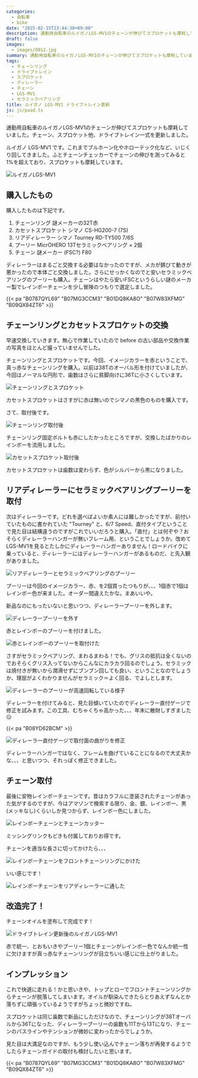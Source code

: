 ```yaml
---
categories:
  - 自転車
  - bike
date: "2025-02-15T23:44:30+09:00"
description: 通勤用自転車のルイガノLGS-MV1のチェーンが伸びてスプロケットも摩耗していました。チェーン、スプロケット他、ドライブトレイン一式を更新しました。
draft: false
images:
  - images/0012.jpg
summary: 通勤用自転車のルイガノLGS-MV1のチェーンが伸びてスプロケットも摩耗していました。チェーン、スプロケット他、ドライブトレイン一式を更新しました。
tags:
  - チェーンリング
  - ドライブトレイン
  - スプロケット
  - ディレーラー
  - チェーン
  - LGS-MV1
  - セラミックベアリング
title: ルイガノ LGS-MV1 ドライブトレイン更新
js: js/paad.ts
---
```


通勤用自転車のルイガノLGS-MV1のチェーンが伸びてスプロケットも摩耗していました。チェーン、スプロケット他、ドライブトレイン一式を更新しました。

ルイガノ LGS-MV1
です。これまでブルホーン化やホローテック化など、いじくり回してきました。ふとチェーンチェッカーでチェーンの伸びを測ってみると1%を超えており、スプロケットも摩耗しています。

![ルイガノLGS-MV1](./images/013.jpg)

## 購入したもの

購入したものは下記です。

1.  チェーンリング 謎メーカーの32T赤
2.  カセットスプロケット シマノ CS-HG200-7 (7S)
3.  リアディレーラー シマノ Tourney RD-TY500 7/6S
4.  プーリー MicrOHERO 13Tセラミックベアリング × 2個
5.  チェーン 謎メーカー (FSC?) F80

ディレーラーはまるごと交換する必要はなかったのですが、メカが錆びて動きが悪かったので本体ごと交換しました。さらにせっかくなのでと安いセラミックベアリングのプーリーも購入。チェーンはやたら安いFSCというらしい謎のメーカー製でレインボーチェーンを少し冒険のつもりで選定しました。

{{< pa "B0787QYL69"  "B07MG3CCM3" "B01DQ8KA8O" "B07W83XFMG" "B09QX84ZT6" >}}

## チェーンリングとカセットスプロケットの交換

早速交換していきます。無心で作業していたので before
の古い部品や交換作業の写真をほとんど撮っていませんでした。

チェーンリングとスプロケットです。今回、イメージカラーを赤ということで、真っ赤なチェーンリングを購入。以前は38Tのオーバル形を付けていましたが、今回はノーマルな円形で、歯数はさらに貧脚向けに36Tに小さくしています。

![チェーンリングとスプロケット](./images/0006.jpg)

カセットスプロケットはさすがに赤は無いのでシマノの黒色のものを購入です。

さて、取付後です。

![チェーンリング取付後](./images/0008.jpg)

チェーンリング固定ボルトも赤にしたかったところですが、交換したばかりのレインボーを流用しました。

![カセットスプロケット取付後](./images/0007.jpg)

カセットスプロケットは歯数は変わらず、色がシルバーから黒になりました。

## リアディレーラーにセラミックベアリングプーリーを取付

次はディレーラーです。どれを選べばよいか素人には難しかったですが、前付いていたものに書かれていた
"Tourney" と、6/7
Speed、直付タイプということで見た目は結構違うのですがこれでいいだろうと購入。「直付」とは何ぞや？おそらくディレーラーハンガーが無いフレーム用、ということでしょうか。改めてLGS-MV1を見るとたしかにディレーラーハンガーありません！ロードバイクに乗っていると、ディレーラーにはディレーラーハンガーがあるものだ、と先入観がありました。

![リアディレーラーとセラミックベアリングのプーリー](./images/0002.jpg)

プーリーは今回のイメージカラー、赤、を2個買ったつもりが、、、1個赤で1個はレインボー色が来ました。オーダー間違えたかな。まあいいや。

新品なのにもったいないと思いつつ、ディレーラープーリーを外します。

![ディレーラープーリーを外す](./images/0003.jpg)

赤とレインボーのプーリーを付けました。

![赤とレインボーのプーリーを取付けた](./images/0004.jpg)

さすがセラミックベアリング、まわるまわる！でも、グリスの抵抗は全くないのでおそらくグリス入ってないからこんなにカラカラ回るのでしょう。セラミックは焼付きが無いから潤滑せずにブンブン回しても良い、ということなのでしょうか、理屈がよくわかりませんがセラミック＝よく回る、でよしとします。

![ディレーラーのプーリーが高速回転している様子](./images/0005.jpg)

ディレーラーを付けてみると、見た目傾いていたのでディレーラー直付ゲージで修正を試みます。この工具、むちゃくちゃ高かった、、、年末に散財しすぎました😑

{{< pa "B08YD62BCM" >}}

![ディレーラー直付ゲージで取付面の曲がりを修正](./images/0009.jpg)

ディレーラーハンガーではなく、フレームを曲げていることになるので大丈夫かな、、、と思いつつ、それっぽく修正できました。

## チェーン取付

最後に安物レインボーチェーンです。昔はカラフルに塗装されたチェーンがあった気がするのですが、今はアマゾンで検索する限り、金、銀、レインボー、黒(メッキなし)くらいしか見つからず、レインボー色にしました。

![レインボーチェーンとチェーンカッター](./images/0001.jpg)

ミッシングリンクもどきも付属しておりお得です。

チェーンを適当な長さに切ってかけたら、、、

![レインボーチェーンをフロントチェーンリングにかけた](./images/0012.jpg)

いい感じです！

![レインボーチェーンをリアディレーラーに通した](./images/0013.jpg)

## 改造完了！

チェーンオイルを塗布して完成です！

![ドライブトレイン更新後のルイガノLGS-MV1](./images/0011.jpg)

赤で統一、とおもいきやプーリー1個とチェーンがレインボー色でなんか統一性に欠けますが真っ赤なチェーンリングが目立ちいい感じに仕上がりました。

## インプレッション

これで快適に走れる！かと思いきや、トップとローでフロントチェーンリングからチェーンが脱落してしまいます。オイルが馴染んできたらとりあえずなんとか落ちずに頑張っているようですがちょっと微妙ですね。

スプロケットは同じ歯数で新品にしただけなので、チェーンリングが38Tオーバルから36Tになった、ディレーラープーリーの歯数も11Tから13Tになり、チェーンのパスラインやテンションが微妙に変わったからでしょうか。

見た目は大満足なのですが、もう少し使い込んでチェーン落ちが再発するようでしたらチェーンガイドの取付も検討したいと思います。

{{< pa "B0787QYL69"  "B07MG3CCM3" "B01DQ8KA8O" "B07W83XFMG" "B09QX84ZT6" >}}

